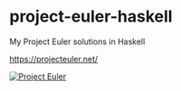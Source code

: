 # project-euler-haskell
My Project Euler solutions in Haskell

https://projecteuler.net/

[![Project Euler](https://projecteuler.net/profile/bricklife.png)](https://projecteuler.net/profile/bricklife.png)
